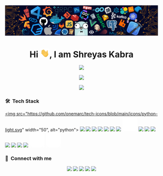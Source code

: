 <p align="center"><img src="https://raw.githubusercontent.com/KevinPatel04/KevinPatel04/master/header.png"></p>

<h1 align="center">Hi <img src="https://raw.githubusercontent.com/KevinPatel04/KevinPatel04/master/Hi.gif" width="30px">, I am Shreyas Kabra </h1>

<p align="center"><img src="https://github-readme-stats.vercel.app/api/top-langs/?username=shreyas21563&layout=compact&hide=TSQL&theme=chartreuse-dark"></p>
<p align="center" ><img src="https://github-readme-stats.vercel.app/api?username=shreyas21563&count_private=true&show_icons=true&&theme=chartreuse-dark&include_all_commits=true" width="400"></p> 
<p align="center" ><img src="https://github-readme-streak-stats.herokuapp.com?user=shreyas21563&theme=chartreuse-dark"></p>

### 🛠 &nbsp;Tech Stack
<a href="#"><img src="https://github.com/onemarc/tech-icons/blob/main/icons/python-light.svg" width="50", alt="python"></a>
<a href="#"><img src="https://github.com/onemarc/tech-icons/blob/main/icons/c-light.svg" width="50"></a>
<a href="#"><img src="https://github.com/onemarc/tech-icons/blob/main/icons/cpp-light.svg" width="50"></a>
<a href="#"><img src="https://github.com/onemarc/tech-icons/blob/main/icons/java-light.svg" width="50"></a>
<a href="#"><img src="https://github.com/onemarc/tech-icons/blob/main/icons/git.svg" width="50"></a>
<a href="#"><img src="https://github.com/onemarc/tech-icons/blob/main/icons/github-dark.svg" width="50"></a>
<a href="#"><img src="https://github.com/onemarc/tech-icons/blob/main/icons/vscode-light.svg" width="50"></a>
<a href="#"><img src="https://github.com/onemarc/tech-icons/blob/main/icons/googlecolaboratory-light.svg" width="50"></a>
<a href="#"><img src="https://github.com/onemarc/tech-icons/blob/main/icons/kaggle-light.svg" width="50"></a>
<a href="#"><img src="https://github.com/onemarc/tech-icons/blob/main/icons/pytorch-light.svg" width="50"></a>
<a href="#"><img src="https://github.com/onemarc/tech-icons/blob/main/icons/pandas-light.svg" width="50"></a>
<a href="#"><img src="https://github.com/onemarc/tech-icons/blob/main/icons/numpy-light.svg" width="50"></a>
<a href="#"><img src="https://github.com/onemarc/tech-icons/blob/main/icons/matplotlib-light.svg" width="50"></a>
<a href="#"><img src="https://github.com/onemarc/tech-icons/blob/main/icons/seaborn-light.svg" width="50"></a>
<a href="#"><img src="https://github.com/onemarc/tech-icons/blob/main/icons/intellijidea-light.svg" width="50"></a>
<a href="#"><img src="https://github.com/onemarc/tech-icons/blob/main/icons/streamlit-light.svg" width="50"></a>
<a href="#"><img src="https://github.com/onemarc/tech-icons/blob/main/icons/huggingface-light.svg" width="50"></a>
<a href="#"><img src="https://github.com/onemarc/tech-icons/blob/main/icons/langchain-light.svg" width="50"></a>

### :link: &nbsp;Connect with me

<p align="center">
<a href="https://www.linkedin.com/in/shreyas-kabra-144b51230/"><img src="https://img.shields.io/badge/LinkedIn-0077B5?style=for-the-badge&logo=linkedin&logoColor=white"/></a>
<a href="https://www.instagram.com/shre_yas04/"><img src="https://img.shields.io/badge/Instagram-E4405F?style=for-the-badge&logo=instagram&logoColor=white"/></a>
<a href="https://codeforces.com/profile/Shreyas3134"><img src="https://img.shields.io/badge/Codeforces-445f9d?style=for-the-badge&logo=Codeforces&logoColor=white"/></a>
<a href="https://leetcode.com/u/shreyas21563/"><img src="https://img.shields.io/badge/-LeetCode-FFA116?style=for-the-badge&logo=LeetCode&logoColor=black"/></a>  
<a href="https://www.kaggle.com/shreyaskabra"><img src="https://img.shields.io/badge/Kaggle-20BEFF?style=for-the-badge&logo=Kaggle&logoColor=white"/></a>
</p>
